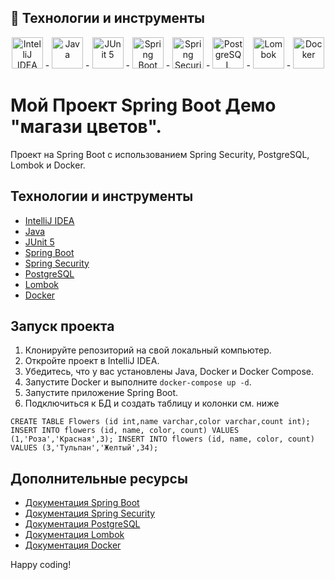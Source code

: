 ## :rocket: Технологии и инструменты

<p align="center">
 <a href="https://www.jetbrains.com/idea/"><img src="images/Intelij_IDEA.svg" width="50" height="50" alt="IntelliJ IDEA"/></a>
- <a href="https://www.java.com/"><img src="images/Java.svg" width="50" height="50" alt="Java"/></a>
- <a href="https://junit.org/junit5/"><img src="images/JUnit5.svg" width="50" height="50" alt="JUnit 5"/></a>
- <a href="https://spring.io/projects/spring-boot"><img src="images/SpringBoot.svg" width="50" height="50" alt="Spring Boot"/></a>
- <a href="https://spring.io/projects/spring-security"><img src="images/SpringSecurity.svg" width="50" height="50" alt="Spring Security"/></a>
- <a href="https://www.postgresql.org/"><img src="images/PostgreSQL.svg" width="50" height="50" alt="PostgreSQL"/></a>
- <a href="https://projectlombok.org/"><img src="images/Lombok.svg" width="50" height="50" alt="Lombok"/></a>
- <a href="https://www.docker.com/"><img src="images/Docker.svg" width="50" height="50" alt="Docker"/></a></a>

# Мой Проект Spring Boot Демо  "магази цветов".

Проект на Spring Boot с использованием Spring Security, PostgreSQL, Lombok и Docker.

## Технологии и инструменты

- [IntelliJ IDEA](https://www.jetbrains.com/idea/)
- [Java](https://www.java.com/)
- [JUnit 5](https://junit.org/junit5/)
- [Spring Boot](https://spring.io/projects/spring-boot)
- [Spring Security](https://spring.io/projects/spring-security)
- [PostgreSQL](https://www.postgresql.org/)
- [Lombok](https://projectlombok.org/)
- [Docker](https://www.docker.com/)

## Запуск проекта

1. Клонируйте репозиторий на свой локальный компьютер.
2. Откройте проект в IntelliJ IDEA.
3. Убедитесь, что у вас установлены Java, Docker и Docker Compose.
4. Запустите Docker и выполните `docker-compose up -d`.
5. Запустите приложение Spring Boot.
6. Подключиться к БД и создать таблицу и колонки см. ниже

`CREATE TABLE Flowers (id int,name varchar,color varchar,count int);`
`INSERT INTO flowers (id, name, color, count) VALUES (1,'Роза','Красная',3); INSERT INTO flowers (id, name, color, count) VALUES (3,'Тульпан','Желтый',34);`

## Дополнительные ресурсы

- [Документация Spring Boot](https://spring.io/guides/gs/spring-boot/)
- [Документация Spring Security](https://docs.spring.io/spring-security/site/docs/current/reference/html5/)
- [Документация PostgreSQL](https://www.postgresql.org/docs/)
- [Документация Lombok](https://projectlombok.org/features/all)
- [Документация Docker](https://docs.docker.com/get-started/)

Happy coding!
